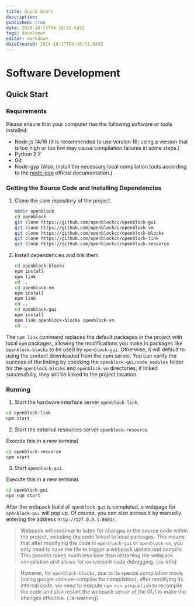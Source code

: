 ```yaml
---
title: Quick Start
description: 
published: true
date: 2024-10-17T04:16:51.645Z
tags: developer
editor: markdown
dateCreated: 2024-10-17T04:16:51.645Z
---
```


# Software Development

## Quick Start

### Requirements

Please ensure that your computer has the following software or tools installed:

- Node.js 14/16 (It is recommended to use version 16; using a version that is too high or too low may cause compilation failures in some steps.)
- Python 2.7
- Git
- Node-gyp (Also, install the necessary local compilation tools according to the [node-gyp](https://github.com/nodejs/node-gyp?tab=readme-ov-file#installation) official documentation.)

### Getting the Source Code and Installing Dependencies

1. Clone the core repository of the project.

    ```bash
    mkdir openblock
    cd openblock
    git clone https://github.com/openblockcc/openblock-gui
    git clone https://github.com/openblockcc/openblock-vm
    git clone https://github.com/openblockcc/openblock-blocks
    git clone https://github.com/openblockcc/openblock-link
    git clone https://github.com/openblockcc/openblock-resource
    ```

2. Install dependencies and link them.

    ```bash
    cd openblock-blocks
    npm install
    npm link
    cd ..
    cd openblock-vm
    npm install
    npm link
    cd ..
    cd openblock-gui
    npm install
    npm link openblock-blocks openblock-vm
    cd ..
    ```

The `npm link` command replaces the default packages in the project with local `npm` packages, allowing the modifications you make in packages like `openblock-blocks` to be used by `openblock-gui`. Otherwise, it will default to using the content downloaded from the npm server. You can verify the success of the linking by checking the `openblock-gui/node_modules` folder for the `openblock-blocks` and `openblock-vm` directories; if linked successfully, they will be linked to the project location.

### Running

1. Start the hardware interface server `openblock-link`.

```bash
cd openblock-link
npm start
```

2. Start the external resources server `openblock-resource`.

Execute this in a new terminal.

```bash
cd openblock-resource
npm start
```

3. Start `openblock-gui`.

Execute this in a new terminal.

```bash
cd openblock-gui
npm run start
```

After the webpack build of `openblock-gui` is completed, a webpage for `openblock-gui` will pop up. Of course, you can also access it by manually entering the address `http://127.0.0.1:8601/`.

> Webpack will continue to listen for changes in the source code within the project, including the code linked to local packages. This means that after modifying the code in `openblock-gui` or `openblock-vm`, you only need to save the file to trigger a webpack update and compile. This process takes much less time than restarting the webpack compilation and allows for convenient code debugging.
{.is-info}

> However, for `openblock-blocks`, due to its special compilation mode (using google-closure-compiler for compilation), after modifying its internal code, we need to execute `npm run prepublish` to recompile the code and also restart the webpack server of the GUI to make the changes effective.
{.is-warning}
